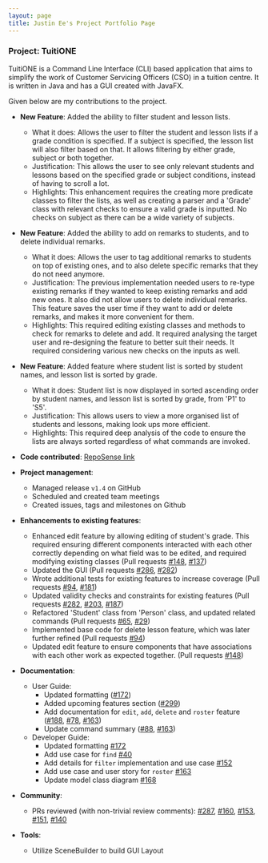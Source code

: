 ```yaml
---
layout: page
title: Justin Ee's Project Portfolio Page
---
```


### Project: TuitiONE

TuitiONE is a Command Line Interface (CLI) based application that aims to simplify the work of Customer Servicing Officers (CSO) in a tuition centre. It is written in Java and has a GUI created with JavaFX.

Given below are my contributions to the project.

* **New Feature**: Added the ability to filter student and lesson lists.
  * What it does: Allows the user to filter the student and lesson lists if a grade condition is specified. If a subject is specified, the lesson list will also filter based on that. It allows filtering by either grade, subject or both together.
  * Justification: This allows the user to see only relevant students and lessons based on the specified grade or subject conditions, instead of having to scroll a lot.
  * Highlights: This enhancement requires the creating more predicate classes to filter the lists, as well as creating a parser and a 'Grade' class with relevant checks to ensure a valid grade is inputted. No checks on subject as there can be a wide variety of subjects.

* **New Feature**: Added the ability to add on remarks to students, and to delete individual remarks.
  * What it does: Allows the user to tag additional remarks to students on top of existing ones, and to also delete specific remarks that they do not need anymore.
  * Justification: The previous implementation needed users to re-type existing remarks if they wanted to keep existing remarks and add new ones. It also did not allow users to delete individual remarks. This feature saves the user time if they want to add or delete remarks, and makes it more convenient for them.
  * Highlights: This required editing existing classes and methods to check for remarks to delete and add. It required analysing the target user and re-designing the feature to better suit their needs. It required considering various new checks on the inputs as well.

* **New Feature**: Added feature where student list is sorted by student names, and lesson list is sorted by grade.
  * What it does: Student list is now displayed in sorted ascending order by student names, and lesson list is sorted by grade, from 'P1' to 'S5'.
  * Justification: This allows users to view a more organised list of students and lessons, making look ups more efficient.
  * Highlights: This required deep analysis of the code to ensure the lists are always sorted regardless of what commands are invoked.

* **Code contributed**: [RepoSense link](https://nus-cs2103-ay2122s1.github.io/tp-dashboard/?search=f13&sort=groupTitle&sortWithin=title&timeframe=commit&mergegroup=&groupSelect=groupByRepos&breakdown=true&checkedFileTypes=docs~functional-code~test-code~other&since=2021-09-17&tabOpen=true&tabType=authorship&tabAuthor=eezj35&tabRepo=AY2122S1-CS2103T-F13-4%2Ftp%5Bmaster%5D&authorshipIsMergeGroup=false&authorshipFileTypes=docs~functional-code~test-code~other&authorshipIsBinaryFileTypeChecked=false)

* **Project management**:
  * Managed release `v1.4` on GitHub
  * Scheduled and created team meetings
  * Created issues, tags and milestones on Github

* **Enhancements to existing features**:
  * Enhanced edit feature by allowing editing of student's grade. This required ensuring different components interacted with each other correctly depending on what field was to be edited, and required modifying existing classes (Pull requests [\#148](https://github.com/AY2122S1-CS2103T-F13-4/tp/pull/148), [\#137](https://github.com/AY2122S1-CS2103T-F13-4/tp/pull/137))
  * Updated the GUI (Pull requests [\#286](https://github.com/AY2122S1-CS2103T-F13-4/tp/pull/286), [\#282](https://github.com/AY2122S1-CS2103T-F13-4/tp/pull/282))
  * Wrote additional tests for existing features to increase coverage (Pull requests [\#94](https://github.com/AY2122S1-CS2103T-F13-4/tp/pull/94), [\#181](https://github.com/AY2122S1-CS2103T-F13-4/tp/pull/181))
  * Updated validity checks and constraints for existing features (Pull requests [\#282](https://github.com/AY2122S1-CS2103T-F13-4/tp/pull/282), [\#203](https://github.com/AY2122S1-CS2103T-F13-4/tp/pull/203), [\#187](https://github.com/AY2122S1-CS2103T-F13-4/tp/pull/187))
  * Refactored 'Student' class from 'Person' class, and updated related commands (Pull requests [\#65](https://github.com/AY2122S1-CS2103T-F13-4/tp/pull/65), [\#29](https://github.com/AY2122S1-CS2103T-F13-4/tp/pull/29))
  * Implemented base code for delete lesson feature, which was later further refined (Pull requests [\#94](https://github.com/AY2122S1-CS2103T-F13-4/tp/pull/94))
  * Updated edit feature to ensure components that have associations with each other work as expected together. (Pull requests [\#148](https://github.com/AY2122S1-CS2103T-F13-4/tp/pull/148))

* **Documentation**:
  * User Guide:
    * Updated formatting ([\#172](https://github.com/AY2122S1-CS2103T-F13-4/tp/pull/172))
    * Added upcoming features section ([\#299](https://github.com/AY2122S1-CS2103T-F13-4/tp/pull/299/files))
    * Add documentation for `edit`, `add`, `delete` and `roster` feature ([\#188](https://github.com/AY2122S1-CS2103T-F13-4/tp/pull/188), [\#78](https://github.com/AY2122S1-CS2103T-F13-4/tp/pull/78/files), [\#163](https://github.com/AY2122S1-CS2103T-F13-4/tp/pull/163/files))
    * Update command summary ([\#88](https://github.com/AY2122S1-CS2103T-F13-4/tp/pull/88/files), [\#163](https://github.com/AY2122S1-CS2103T-F13-4/tp/pull/163/files))
  * Developer Guide:
    * Updated formatting [\#172](https://github.com/AY2122S1-CS2103T-F13-4/tp/pull/172)
    * Add use case for `find` [\#40](https://github.com/AY2122S1-CS2103T-F13-4/tp/pull/40)
    * Add details for `filter` implementation and use case [\#152](https://github.com/AY2122S1-CS2103T-F13-4/tp/pull/152)
    * Add use case and user story for `roster` [\#163](https://github.com/AY2122S1-CS2103T-F13-4/tp/pull/163)
    * Update model class diagram [\#168](https://github.com/AY2122S1-CS2103T-F13-4/tp/pull/168)

* **Community**:
  * PRs reviewed (with non-trivial review comments): [\#287](https://github.com/AY2122S1-CS2103T-F13-4/tp/pulls?q=is%3Apr+is%3Aclosed+reviewed-by%3A%40me), [\#160](https://github.com/AY2122S1-CS2103T-F13-4/tp/pull/160), [\#153](https://github.com/AY2122S1-CS2103T-F13-4/tp/pull/153), [\#151](https://github.com/AY2122S1-CS2103T-F13-4/tp/pull/151), [\#140](https://github.com/AY2122S1-CS2103T-F13-4/tp/pull/140)

* **Tools**:
  * Utilize SceneBuilder to build GUI Layout

